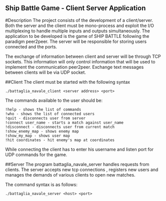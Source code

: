 ## Ship Battle Game - Client Server Application
#Description
The project consists of the development of a client/server. Both the server and the client must be mono-process and exploit the I/O multiplexing to handle multiple inputs and outputs simultaneously. The application to be developed is the game of SHIP BATTLE following the paradigm peer2peer. The server will be responsible for storing users connected and the ports.

The exchange of information between client and server will be through TCP sockets. This information will only control information that will be used to implement the communication peer2peer. Exchange text messages between clients will be via UDP socket.

##Client
The client must be started with the following syntax
```
./battaglia_navale_client <server address> <port>
```

The commands available to the user should be:
```
!help - shows the list of commands
!who - shows the list of connected users 
!quit - disconnects user from server
!connect user_name - starts a match against user_name 
!disconnect - disconnects user from current match
!show_enemy_map - shows enemy map 
!show_my_map - shows user map
!hit coordinates - hit enemy's map at coordinates
```
While connecting the client has to enter his username and listen port for UDP commands for the game.

##Server
The program battaglia_navale_server handles requests from clients. The server accepts new tcp connections , registers new users and manages the demands of various clients to open new matches.

The command syntax is as follows:

```
./battaglia_navale_server <host> <port>
```
